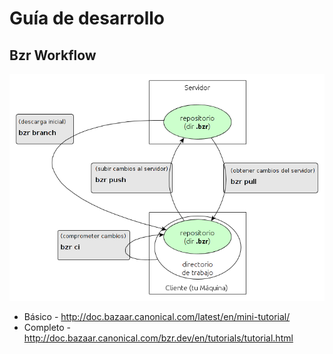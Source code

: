 Guía de desarrollo
==================

## Bzr Workflow
![Comando de bzr](./img/bzr-workflow.png)

* Básico - http://doc.bazaar.canonical.com/latest/en/mini-tutorial/
* Completo - http://doc.bazaar.canonical.com/bzr.dev/en/tutorials/tutorial.html